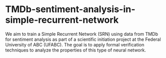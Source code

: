 # TMDb-sentiment-analysis-in-simple-recurrent-network
We aim to train a Simple Recurrent Network (SRN) using data from TMDb for sentiment analysis as part of a scientific initiation project at the Federal University of ABC (UFABC). The goal is to apply formal verification techniques to analyze the properties of this type of neural network.
